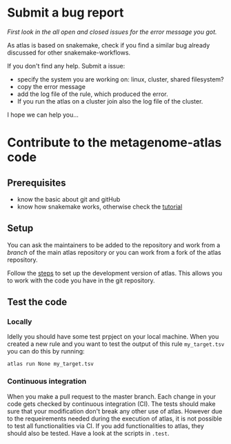 # Submit a bug report

*First look in the all open and closed issues for the error message you got.*

As atlas is based on snakemake, check if you find a similar bug already discussed for other snakemake-workflows.

If you don't find any help. Submit a issue:

- specify the system you are working on: linux, cluster, shared filesystem?
- copy the error message
- add the log file of the rule, which produced the error.
- If you run the atlas on a cluster join also the log file of the cluster.

I hope we can help you...


# Contribute to the metagenome-atlas code

## Prerequisites
- know the basic about git and gitHub
- know how snakemake works, otherwise check the [tutorial](https://snakemake.readthedocs.io/en/stable/tutorial/tutorial.html)

## Setup

You can ask the maintainers to be added to the repository and work from a *branch* of the main atlas repository or you can work from a fork of the atlas repository. 

Follow the [steps](https://github.com/metagenome-atlas/atlas#install-the-development-version-from-github) to set up the development version of atlas. This allows you to work with the code you have in the git repository. 

## Test the code
### Locally
Idelly you should have some test prpject on your local machine. 
When you created a new rule and you want to test the output of this rule `my_target.tsv` you can do this by running: 

``` atlas run None my_target.tsv ```




### Continuous integration
When you make a pull request to the master branch. Each change in your code gets checked by continuous integration (CI). The tests should make sure that your modification don't break any other use of atlas. However due to the requeirements needed during the execution of atlas, it is not possible to test all functionalities via CI. If you add functionalities to atlas, they should also be tested. Have a look at the scripts in `.test`.





